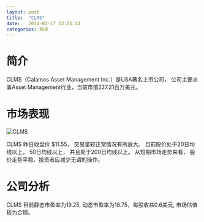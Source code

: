 ```yaml
---
layout: post
title:  "CLMS"
date:   2014-02-17 12:21:41
categories: 观点
---
```


# 简介
CLMS（Calamos Asset Management Inc.）是USA著名上市公司，
公司主要从事Asset Management行业，当前市值227.21百万美元。

# 市场表现

![CLMS](http://finviz.com/chart.ashx?t=CLMS&ty=c&ta=1&p=d&s=l)

CLMS 昨日收盘价 $11.55，
交易量较正常情况有所放大。
目前股价处于20日均线以上，
50日均线以上，
并且处于200日均线以上。
从短期市场走势来看，
股价走势平稳，投资者应减少无谓的操作。

# 公司分析
CLMS 目前静态市盈率为19.25, 动态市盈率为18.75，每股收益0.6美元,
市场估值较为合理。
